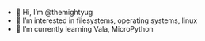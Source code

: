 - 👋 Hi, I’m @themightyug
- 👀 I’m interested in filesystems, operating systems, linux
- 🌱 I’m currently learning Vala, MicroPython
<!---
- 💞️ I’m looking to collaborate on ...
- 📫 How to reach me ...


themightyug/themightyug is a ✨ special ✨ repository because its `README.md` (this file) appears on your GitHub profile.
You can click the Preview link to take a look at your changes.
--->
